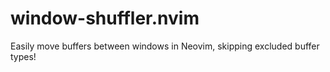 # window-shuffler.nvim
Easily move buffers between windows in Neovim, skipping excluded buffer types!
